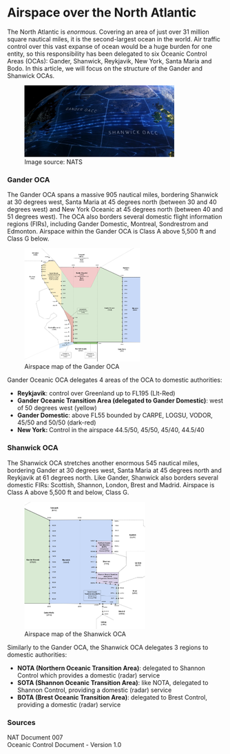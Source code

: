
<!--
title: Airspace
description: A run-down of North Atlantic airspace.
published: true
date: 2022-03-26T10:13:22.739Z
tags: 
editor: undefined
dateCreated: 2020-09-11T03:37:30.150Z
-->

# Airspace over the North Atlantic

<p>The North Atlantic is <i>enormous. </i>Covering an area of just over 31 million square nautical miles, it is the second-largest ocean in the world. Air traffic control over this vast expanse of ocean would be a huge burden for one entity, so this responsibility has been delegated to six Oceanic Control Areas (OCAs): Gander, Shanwick, Reykjavik, New York, Santa Maria and Bodo. In this article, we will focus on the structure of the Gander and Shanwick OCAs.</p>
<figure class="image image_resized" style="width:69.03%;"><img src="/img/czqx_eggx.png">
  <figcaption>Image source: NATS</figcaption>
</figure>

### Gander OCA

<p>The Gander OCA spans a massive 905 nautical miles, bordering Shanwick at 30 degrees west, Santa Maria at 45 degrees north (between 30 and 40 degrees west) and New York Oceanic at 45 degrees north (between 40 and 51 degrees west). The OCA also borders several domestic flight information regions (FIRs), including Gander Domestic, Montreal, Sondrestrom and Edmonton. Airspace within the Gander OCA is Class A above 5,500 ft and Class G below.</p>
<figure class="image image_resized" style="width:53.35%;"><img src="/img/gander.png">
  <figcaption>Airspace map of the Gander OCA</figcaption>
</figure>
<p>Gander Oceanic OCA delegates 4 areas of the OCA to domestic authorities:</p>
<ul>
  <li><strong>Reykjavik</strong>: control over Greenland up to FL195 (Llt-Red)</li>
  <li><strong>Gander Oceanic Transition Area (delegated to Gander Domestic)</strong>: west of 50 degrees west (yellow)</li>
  <li><strong>Gander Domestic</strong>: above FL55 bounded by CARPE, LOGSU, VODOR, 45/50 and 50/50 (dark-red)</li>
  <li><strong>New York: </strong>Control in the airspace 44.5/50, 45/50, 45/40, 44.5/40</li>
</ul>

### Shanwick OCA

<p>The Shanwick OCA stretches another enormous 545 nautical miles, bordering Gander at 30 degrees west, Santa Maria at 45 degrees north and Reykjavik at 61 degrees north. Like Gander, Shanwick also borders several domestic FIRs: Scottish, Shannon, London, Brest and Madrid. Airspace is Class A above 5,500 ft and below, Class G.</p>
<figure class="image image_resized" style="width:55.49%;"><img src="/img/shanwick.png">
  <figcaption>Airspace map of the Shanwick OCA</figcaption>
</figure>
<p>Similarly to the Gander OCA, the Shanwick OCA delegates 3 regions to domestic authorities:</p>
<ul>
  <li><strong>NOTA (Northern Oceanic Transition Area)</strong>: delegated to Shannon Control which provides a domestic (radar) service</li>
  <li><strong>SOTA (Shannon Oceanic Transition Area)</strong>: like NOTA, delegated to Shannon Control, providing a domestic (radar) service</li>
  <li><strong>BOTA (Brest Oceanic Transition Area)</strong>: delegated to Brest Control, providing a domestic (radar) service</li>
</ul>
<h3>Sources</h3>
<p>NAT Document 007<br>Oceanic Control Document - Version 1.0</p>
